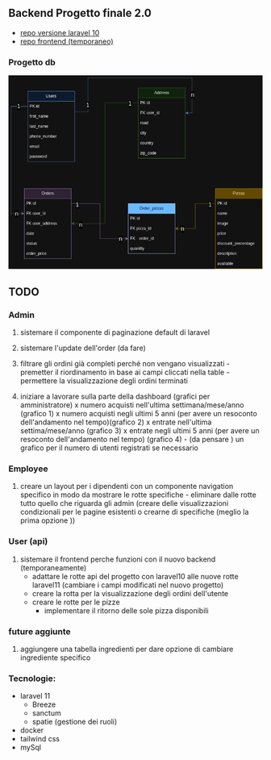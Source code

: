 ## Backend Progetto finale 2.0 
- [repo versione laravel 10](https://github.com/Francescodc92/pizzeria-backend)
- [repo frontend (temporaneo)](https://github.com/Francescodc92/pizzeria-full-stack)

### Progetto db
![database-structure](./.github/db_pizzeria.png)

## TODO
  ### Admin 

  1. sistemare il componente di paginazione default di laravel
  2. sistemare l'update dell'order (da fare)

  3. filtrare gli ordini già completi perché non vengano  visualizzati
    - premetter il riordinamento in base ai campi cliccati nella table 
    - permettere la visualizzazione degli ordini terminati
    
  4. iniziare a lavorare sulla parte della dashboard (grafici per amministratore)
    x numero acquisti nell'ultima settimana/mese/anno (grafico 1)
    x numero acquisti negli ultimi 5 anni (per avere un resoconto dell'andamento nel tempo)(grafico 2)
    x entrate nell'ultima settima/mese/anno (grafico 3)
    x entrate negli ultimi 5 anni (per avere un resoconto dell'andamento nel tempo) (grafico 4)
    - (da pensare ) un grafico per il numero di utenti registrati se necessario

  ### Employee
  1. creare un layout per i dipendenti con un componente navigation specifico in modo da mostrare le rotte specifiche 
    - eliminare dalle rotte tutto quello che riguarda gli admin (creare delle visualizzazioni condizionali per le pagine esistenti o crearne di specifiche (meglio la prima opzione ))
  
  ### User (api)
  1. sistemare il frontend perche funzioni con il nuovo backend (temporaneamente)
      - adattare le rotte api del progetto con laravel10 alle nuove rotte laravel11 (cambiare i campi modificati nel nuovo progetto)
      - creare la rotta per la visualizzazione degli ordini dell'utente
      - creare le rotte per le pizze
        - implementare il ritorno delle sole pizza disponibili 


  ### future aggiunte
  1. aggiungere una tabella ingredienti per dare opzione di cambiare ingrediente specifico 

### Tecnologie:
  - laravel 11
    - Breeze
    - sanctum
    - spatie (gestione dei ruoli)
  - docker
  - tailwind css
  - mySql 